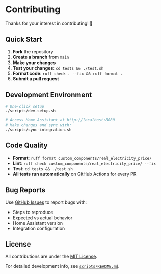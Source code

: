 # Contributing

Thanks for your interest in contributing! 🎉

## Quick Start

1. **Fork** the repository
2. **Create a branch** from `main`
3. **Make your changes**
4. **Test your changes**: `cd tests && ./test.sh`
5. **Format code**: `ruff check . --fix && ruff format .`
6. **Submit a pull request**

## Development Environment

```bash
# One-click setup
./scripts/dev-setup.sh

# Access Home Assistant at http://localhost:8080
# Make changes and sync with:
./scripts/sync-integration.sh
```

## Code Quality

- **Format**: `ruff format custom_components/real_electricity_price/`
- **Lint**: `ruff check custom_components/real_electricity_price/ --fix`
- **Test**: `cd tests && ./test.sh`
- **All tests run automatically** on GitHub Actions for every PR

## Bug Reports

Use [GitHub Issues](../../issues/new/choose) to report bugs with:
- Steps to reproduce
- Expected vs actual behavior  
- Home Assistant version
- Integration configuration

## License

All contributions are under the [MIT License](LICENSE).

For detailed development info, see [`scripts/README.md`](scripts/README.md).
